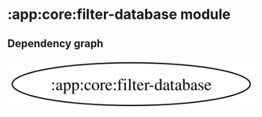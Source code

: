 # :app:core:filter-database module
## Dependency graph
![Dependency graph](../../../docs/images/graphs/dep_graph_app_core_filter_database.svg)
